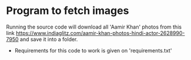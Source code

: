 # Program to fetch images 

Running the source code will download all 'Aamir Khan' photos from this link  https://www.indiaglitz.com/aamir-khan-photos-hindi-actor-2628990-7950 and save it into a folder.

* Requirements for this code to work is given on 'requirements.txt'
